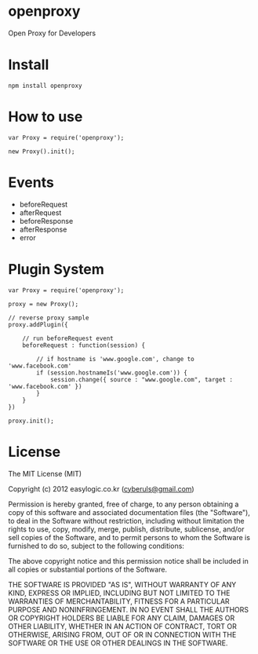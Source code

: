 openproxy
=========

Open Proxy for Developers

# Install 
	
	npm install openproxy 
	
# How to use 

	var Proxy = require('openproxy');
	
	new Proxy().init();
	
# Events 

* beforeRequest
* afterRequest
* beforeResponse
* afterResponse
* error  	

# Plugin System 

	var Proxy = require('openproxy');
	
	proxy = new Proxy();
	
	// reverse proxy sample 
	proxy.addPlugin({
	
		// run beforeRequest event
		beforeRequest : function(session) {
		
			// if hostname is 'www.google.com', change to 'www.facebook.com'
			if (session.hostnameIs('www.google.com')) {
				session.change({ source : "www.google.com", target : 'www.facebook.com' })
			}
		}
	})
	
	proxy.init();
	
# License

The MIT License (MIT)

Copyright (c) 2012 easylogic.co.kr (cyberuls@gmail.com)

Permission is hereby granted, free of charge, to any person obtaining a copy of this software and associated documentation files (the "Software"), to deal in the Software without restriction, including without limitation the rights to use, copy, modify, merge, publish, distribute, sublicense, and/or sell copies of the Software, and to permit persons to whom the Software is furnished to do so, subject to the following conditions:

The above copyright notice and this permission notice shall be included in all copies or substantial portions of the Software.

THE SOFTWARE IS PROVIDED "AS IS", WITHOUT WARRANTY OF ANY KIND, EXPRESS OR IMPLIED, INCLUDING BUT NOT LIMITED TO THE WARRANTIES OF MERCHANTABILITY, FITNESS FOR A PARTICULAR PURPOSE AND NONINFRINGEMENT. IN NO EVENT SHALL THE AUTHORS OR COPYRIGHT HOLDERS BE LIABLE FOR ANY CLAIM, DAMAGES OR OTHER LIABILITY, WHETHER IN AN ACTION OF CONTRACT, TORT OR OTHERWISE, ARISING FROM, OUT OF OR IN CONNECTION WITH THE SOFTWARE OR THE USE OR OTHER DEALINGS IN THE SOFTWARE.
	
